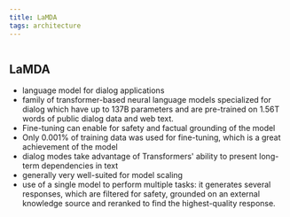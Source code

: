 ```yaml
---
title: LaMDA
tags: architecture 
---
```

```toc
```
## LaMDA
- language model for dialog applications
- family of transformer-based neural language models specialized for dialog which have up to 137B parameters and are pre-trained on 1.56T words of public dialog data and web text.
- Fine-tuning can enable for safety and factual grounding of the model
- Only 0.001% of training data was used for fine-tuning, which is a great achievement of the model
- dialog modes take advantage of Transformers' ability to present long-term dependencies in text
- generally very well-suited for model scaling
- use of a single model to perform multiple tasks: it generates several responses, which are filtered for safety, grounded on an external knowledge source and reranked to find the highest-quality response.



